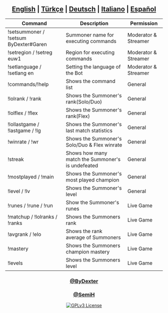 <div align="center">

## [English](https://github.com/ByDexterTR/RiotTwitchBot/blob/main/README.md) | [Türkçe](https://github.com/ByDexterTR/RiotTwitchBot/blob/main/README/README_tr.md) | [Deutsch](https://github.com/ByDexterTR/RiotTwitchBot/blob/main/README/README_de.md) | [Italiano](https://github.com/ByDexterTR/RiotTwitchBot/blob/main/README/README_it.md) | [Español](https://github.com/ByDexterTR/RiotTwitchBot/blob/main/README/README_es.md)
|Command|Description|Permission|
|-|-|-|
|!setsummoner / !setsum ByDexter#Garen|Summoner name for executing commands|Moderator & Streamer
|!setregion / !setreg euw1|Region for executing commands|Moderator & Streamer
|!setlanguage / !setlang en|Setting the language of the Bot|Moderator & Streamer
|!commands/!help|Shows the command list|General
|!lolrank / !rank|Shows the Summoner's rank(Solo/Duo)|General
|!lolflex / !flex|Shows the Summoner's rank(Flex)|General
|!lollastgame / !lastgame / !lg|Shows the Summoner's last match statistics|General
|!winrate / !wr|Shows the Summoner's Solo/Duo & Flex winrate|General
|!streak|Shows how many match the Summoner's is undefeated|General
|!mostplayed / !main|Shows the Summoner's most played champion|General
|!level / !lv|Shows the Summoner's level|General
|!runes / !rune / !run|Show the Summoner's runes|Live Game
|!matchup / !lolranks / !ranks|Shows the Summoners rank|Live Game
|!avgrank / !elo|Shows the rank average of Summoners|Live Game
|!mastery|Shows the Summoners champion mastery|Live Game
|!levels|Shows the Summoners level|Live Game

### [@ByDexter](https://github.com/ByDexterTR)
### [@SemiH](https://github.com/hsemihaktas)
[![GPLv3 License](https://img.shields.io/badge/License-GPL%20v3-yellow.svg)](https://opensource.org/licenses/)
</div>